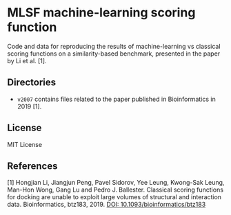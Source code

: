 # MLSF machine-learning scoring function
Code and data for reproducing the results of machine-learning vs classical scoring functions on a similarity-based benchmark, presented in the paper by Li et al. [1].

## Directories
* `v2007` contains files related to the paper published in Bioinformatics in 2019 [1].


## License
MIT License

## References
[1] Hongjian Li, Jiangjun Peng, Pavel Sidorov, Yee Leung, Kwong-Sak Leung, Man-Hon Wong, Gang Lu and Pedro J. Ballester. Classical scoring functions for docking are unable to exploit large volumes of structural and interaction data. Bioinformatics, btz183, 2019. [DOI: 10.1093/bioinformatics/btz183]

[DOI: 10.1093/bioinformatics/btz183]: https://doi.org/10.1093/bioinformatics/btz183
